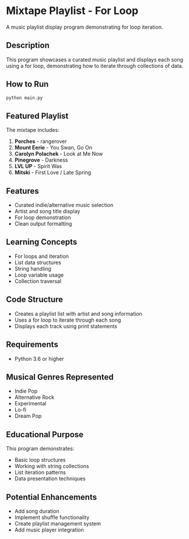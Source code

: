# Mixtape Playlist - For Loop

A music playlist display program demonstrating for loop iteration.

## Description

This program showcases a curated music playlist and displays each song using a for loop, demonstrating how to iterate through collections of data.

## How to Run

```bash
python main.py
```

## Featured Playlist

The mixtape includes:
1. **Porches** - rangerover
2. **Mount Eerie** - You Swan, Go On
3. **Carolyn Polachek** - Look at Me Now
4. **Pinegrove** - Darkness
5. **LVL UP** - Spirit Was
6. **Mitski** - First Love / Late Spring

## Features

- Curated indie/alternative music selection
- Artist and song title display
- For loop demonstration
- Clean output formatting

## Learning Concepts

- For loops and iteration
- List data structures
- String handling
- Loop variable usage
- Collection traversal

## Code Structure

- Creates a playlist list with artist and song information
- Uses a for loop to iterate through each song
- Displays each track using print statements

## Requirements

- Python 3.6 or higher

## Musical Genres Represented

- Indie Pop
- Alternative Rock
- Experimental
- Lo-fi
- Dream Pop

## Educational Purpose

This program demonstrates:
- Basic loop structures
- Working with string collections
- List iteration patterns
- Data presentation techniques

## Potential Enhancements

- Add song duration
- Implement shuffle functionality
- Create playlist management system
- Add music player integration

